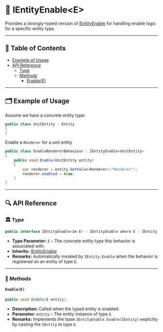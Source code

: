 # 🧩 IEntityEnable&lt;E&gt;

Provides a strongly-typed version of [IEntityEnable](IEntityEnable.md) for handling enable logic for a specific
entity type.

---

## 📑 Table of Contents

- [Example of Usage](#-example-of-usage)
- [API Reference](#-api-reference)
    - [Type](#-type)
    - [Methods](#-methods)
        - [Enable(E)](#enablee)

---

## 🗂 Example of Usage

Assume we have a concrete entity type:

```csharp
public class UnitEntity : Entity
{
}
```

Enable a `Renderer` for a unit entity

```csharp
public class EnableRendererBehaviour : IEntityEnable<UnitEntity>
{
    public void Enable(UnitEntity entity)
    {
        var renderer = entity.GetValue<Renderer>("Renderer");
        renderer.enabled = true;
    }
}
```

---

## 🔍 API Reference

### 🏛️ Type <div id="-type"></div>

```csharp
public interface IEntityEnable<in E> : IEntityEnable where E : IEntity
```

- **Type Parameter:** `E` – The concrete entity type this behavior is associated with.
- **Inherits:** [IEntityEnable](IEntityEnable.md)
- **Remarks:** Automatically invoked by `IEntity.Enable` when the behavior is registered on an entity of type `E`.

---

### 🏹 Methods

#### `Enable(E)`

```csharp
public void Enable(E entity);
```

- **Description:** Called when the typed entity is enabled.
- **Parameter:** `entity` – The entity instance of type `E`.
- **Remarks:** Implements the base `IEntityEnable.Enable(IEntity)` explicitly by casting the `IEntity` to type `E`.